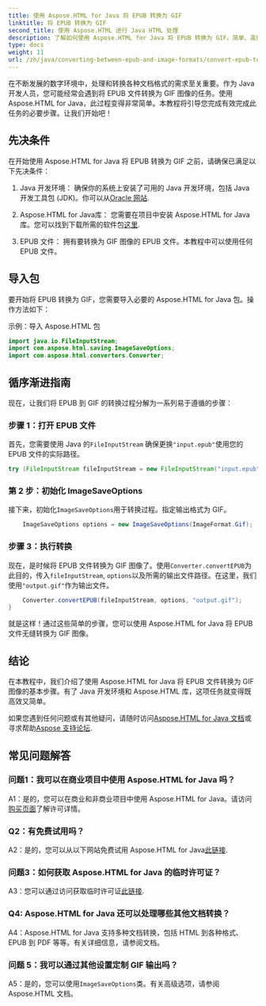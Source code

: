 ```yaml
---
title: 使用 Aspose.HTML for Java 将 EPUB 转换为 GIF
linktitle: 将 EPUB 转换为 GIF
second_title: 使用 Aspose.HTML 进行 Java HTML 处理
description: 了解如何使用 Aspose.HTML for Java 将 EPUB 转换为 GIF。简单、高效、可靠。
type: docs
weight: 11
url: /zh/java/converting-between-epub-and-image-formats/convert-epub-to-gif/
---
```

在不断发展的数字环境中，处理和转换各种文档格式的需求至关重要。作为 Java 开发人员，您可能经常会遇到将 EPUB 文件转换为 GIF 图像的任务。使用 Aspose.HTML for Java，此过程变得非常简单。本教程将引导您完成有效完成此任务的必要步骤。让我们开始吧！

## 先决条件

在开始使用 Aspose.HTML for Java 将 EPUB 转换为 GIF 之前，请确保已满足以下先决条件：

1. Java 开发环境：
   确保你的系统上安装了可用的 Java 开发环境，包括 Java 开发工具包 (JDK)。你可以从[Oracle 网站](https://www.oracle.com/java/technologies/javase-downloads.html).

2. Aspose.HTML for Java库：
   您需要在项目中安装 Aspose.HTML for Java 库。您可以找到下载所需的软件包[这里](https://releases.aspose.com/html/java/).

3. EPUB 文件：
   拥有要转换为 GIF 图像的 EPUB 文件。本教程中可以使用任何 EPUB 文件。

## 导入包

要开始将 EPUB 转换为 GIF，您需要导入必要的 Aspose.HTML for Java 包。操作方法如下：

示例：导入 Aspose.HTML 包
```java
import java.io.FileInputStream;
import com.aspose.html.saving.ImageSaveOptions;
import com.aspose.html.converters.Converter;
```

## 循序渐进指南

现在，让我们将 EPUB 到 GIF 的转换过程分解为一系列易于遵循的步骤：

### 步骤 1：打开 EPUB 文件

首先，您需要使用 Java 的`FileInputStream` 确保更换`"input.epub"`使用您的 EPUB 文件的实际路径。

```java
try (FileInputStream fileInputStream = new FileInputStream("input.epub")) {
```

### 第 2 步：初始化 ImageSaveOptions

接下来，初始化`ImageSaveOptions`用于转换过程。指定输出格式为 GIF。

```java
    ImageSaveOptions options = new ImageSaveOptions(ImageFormat.Gif);
```

### 步骤 3：执行转换

现在，是时候将 EPUB 文件转换为 GIF 图像了。使用`Converter.convertEPUB`为此目的，传入`fileInputStream`, `options`以及所需的输出文件路径。在这里，我们使用`"output.gif"`作为输出文件。

```java
    Converter.convertEPUB(fileInputStream, options, "output.gif");
}
```

就是这样！通过这些简单的步骤，您可以使用 Aspose.HTML for Java 将 EPUB 文件无缝转换为 GIF 图像。

## 结论

在本教程中，我们介绍了使用 Aspose.HTML for Java 将 EPUB 文件转换为 GIF 图像的基本步骤。有了 Java 开发环境和 Aspose.HTML 库，这项任务就变得既高效又简单。

如果您遇到任何问题或有其他疑问，请随时访问[Aspose.HTML for Java 文档](https://reference.aspose.com/html/java/)或寻求帮助[Aspose 支持论坛](https://forum.aspose.com/).

## 常见问题解答

### 问题1：我可以在商业项目中使用 Aspose.HTML for Java 吗？

A1：是的，您可以在商业和非商业项目中使用 Aspose.HTML for Java。请访问[购买页面](https://purchase.aspose.com/buy)了解许可详情。

### Q2：有免费试用吗？

 A2：是的，您可以从以下网站免费试用 Aspose.HTML for Java[此链接](https://releases.aspose.com/).

### 问题3：如何获取 Aspose.HTML for Java 的临时许可证？

 A3：您可以通过访问获取临时许可证[此链接](https://purchase.aspose.com/temporary-license/).

### Q4: Aspose.HTML for Java 还可以处理哪些其他文档转换？

A4：Aspose.HTML for Java 支持多种文档转换，包括 HTML 到各种格式、EPUB 到 PDF 等等。有关详细信息，请参阅文档。

### 问题 5：我可以通过其他设置定制 GIF 输出吗？

 A5：是的，您可以使用`ImageSaveOptions`类。有关高级选项，请参阅 Aspose.HTML 文档。